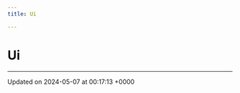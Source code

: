 ```yaml
---
title: Ui

---
```


# Ui








-------------------------------

Updated on 2024-05-07 at 00:17:13 +0000